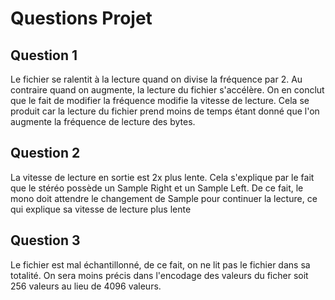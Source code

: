 # Questions Projet

## Question 1
Le fichier se ralentit à la lecture quand on divise la fréquence par 2.
Au contraire quand on augmente, la lecture du fichier s'accélère.
On en conclut que le fait de modifier la fréquence modifie la vitesse de lecture.
Cela se produit car la lecture du fichier prend moins de temps étant donné que l'on augmente la fréquence de lecture des bytes.

## Question 2
La vitesse de lecture en sortie est 2x plus lente.
Cela s'explique par le fait que le stéréo possède un Sample Right et un Sample Left.
De ce fait, le mono doit attendre le changement de Sample pour continuer la lecture, ce qui explique sa vitesse de lecture plus lente

## Question 3
Le fichier est mal échantillonné, de ce fait, on ne lit pas le fichier dans sa totalité. On sera moins précis dans l'encodage des valeurs du ficher soit 256 valeurs au lieu de 4096 valeurs.
